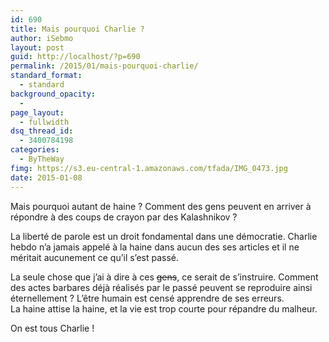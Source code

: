```yaml
---
id: 690
title: Mais pourquoi Charlie ?
author: iSebmo
layout: post
guid: http://localhost/?p=690
permalink: /2015/01/mais-pourquoi-charlie/
standard_format:
  - standard
background_opacity:
  - 
page_layout:
  - fullwidth
dsq_thread_id:
  - 3400784198
categories:
  - ByTheWay
fimg: https://s3.eu-central-1.amazonaws.com/tfada/IMG_0473.jpg
date: 2015-01-08
---
```

Mais pourquoi autant de haine ? Comment des gens peuvent en arriver à répondre à des coups de crayon par des Kalashnikov ?

La liberté de parole est un droit fondamental dans une démocratie. Charlie hebdo n&rsquo;a jamais appelé à la haine dans aucun des ses articles et il ne méritait aucunement ce qu&rsquo;il s&rsquo;est passé.

La seule chose que j&rsquo;ai à dire à ces <del>gens</del>, ce serait de s&rsquo;instruire. Comment des actes barbares déjà réalisés par le passé peuvent se reproduire ainsi éternellement ? L&rsquo;être humain est censé apprendre de ses erreurs.  
La haine attise la haine, et la vie est trop courte pour répandre du malheur.

On est tous Charlie !